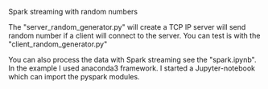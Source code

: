 Spark streaming with random numbers

The "server_random_generator.py" will create a TCP IP server will send random number if a client will connect to the server. 
You can test is with the "client_random_generator.py" 

You can also process the data with Spark streaming see the "spark.ipynb". In the example I used anaconda3 framework. I started a Jupyter-notebook which can import the pyspark modules. 

